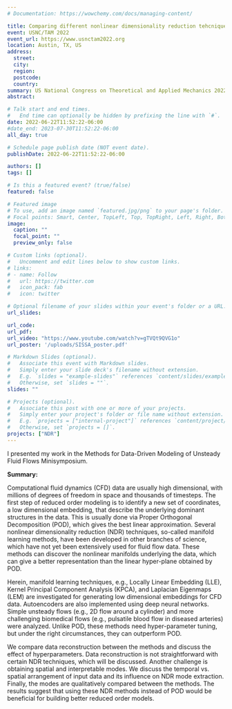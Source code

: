 ```yaml
---
# Documentation: https://wowchemy.com/docs/managing-content/

title: Comparing different nonlinear dimensionality reduction tehcniques for data-driven unsteady fluid flow modeling
event: USNC/TAM 2022
event_url: https://www.usnctam2022.org
location: Austin, TX, US
address:
  street:
  city:
  region:
  postcode:
  country:
summary: US National Congress on Theoretical and Applied Mechanics 2022
abstract: 

# Talk start and end times.
#   End time can optionally be hidden by prefixing the line with `#`.
date: 2022-06-22T11:52:22-06:00
#date_end: 2023-07-30T11:52:22-06:00
all_day: true

# Schedule page publish date (NOT event date).
publishDate: 2022-06-22T11:52:22-06:00

authors: []
tags: []

# Is this a featured event? (true/false)
featured: false

# Featured image
# To use, add an image named `featured.jpg/png` to your page's folder. 
# Focal points: Smart, Center, TopLeft, Top, TopRight, Left, Right, BottomLeft, Bottom, BottomRight.
image:
  caption: ""
  focal_point: ""
  preview_only: false

# Custom links (optional).
#   Uncomment and edit lines below to show custom links.
# links:
# - name: Follow
#   url: https://twitter.com
#   icon_pack: fab
#   icon: twitter

# Optional filename of your slides within your event's folder or a URL.
url_slides:

url_code:
url_pdf:
url_video: "https://www.youtube.com/watch?v=gTVQt9QVG1o" 
url_poster: '/uploads/SISSA_poster.pdf'

# Markdown Slides (optional).
#   Associate this event with Markdown slides.
#   Simply enter your slide deck's filename without extension.
#   E.g. `slides = "example-slides"` references `content/slides/example-slides.md`.
#   Otherwise, set `slides = ""`.
slides: ""

# Projects (optional).
#   Associate this post with one or more of your projects.
#   Simply enter your project's folder or file name without extension.
#   E.g. `projects = ["internal-project"]` references `content/project/deep-learning/index.md`.
#   Otherwise, set `projects = []`.
projects: ["NDR"]
---
```

I presented my work in the Methods for Data-Driven Modeling of Unsteady Fluid Flows Minisymposium.

**Summary:**

Computational fluid dynamics (CFD) data are usually high dimensional, with millions of degrees of freedom in space
and thousands of timesteps. The first step of reduced order modeling is to identify a new set of coordinates, a low
dimensional embedding, that describe the underlying dominant structures in the data. This is usually done via
Proper Orthogonal Decomposition (POD), which gives the best linear approximation. Several nonlinear
dimensionality reduction (NDR) techniques, so-called manifold learning methods, have been developed in other
branches of science, which have not yet been extensively used for fluid flow data. These methods can discover the
nonlinear manifolds underlying the data, which can give a better representation than the linear hyper-plane obtained
by POD.

Herein, manifold learning techniques, e.g., Locally Linear Embedding (LLE), Kernel Principal Component Analysis
(KPCA), and Laplacian Eigenmaps (LEM) are investigated for generating low dimensional embeddings for CFD
data. Autoencoders are also implemented using deep neural networks. Simple unsteady flows (e.g., 2D flow around
a cylinder) and more challenging biomedical flows (e.g., pulsatile blood flow in diseased arteries) were analyzed.
Unlike POD, these methods need hyper-parameter tuning, but under the right circumstances, they can outperform
POD.

We compare data reconstruction between the methods and discuss the effect of hyperparameters. Data
reconstruction is not straightforward with certain NDR techniques, which will be discussed. Another challenge is
obtaining spatial and interpretable modes. We discuss the temporal vs. spatial arrangement of input data and its
influence on NDR mode extraction. Finally, the modes are qualitatively compared between the methods. The results
suggest that using these NDR methods instead of POD would be beneficial for building better reduced order
models.